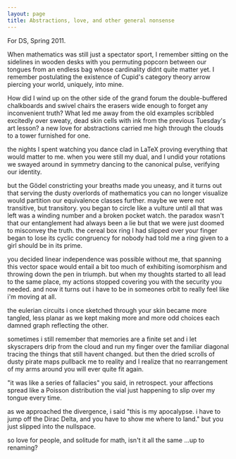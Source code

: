 ```yaml
---
layout: page
title: Abstractions, love, and other general nonsense
---
```


For DS, Spring 2011.

When mathematics was still just a spectator sport,
I remember sitting on the sidelines in wooden desks with you
permuting popcorn between our tongues from an endless bag
whose cardinality didnt quite matter yet.
I remember postulating the existence of
Cupid's category theory arrow
piercing your world, uniquely, into mine.

How did I wind up on the other side of the grand forum
the double-buffered chalkboards and swivel chairs
the erasers wide enough to forget any inconvenient truth?
What led me away from the old examples scribbled
excitedly over sweaty, dead skin cells
with ink from the previous Tuesday's art lesson?
a new love for abstractions carried me high through the clouds
to a tower furnished for one.

the nights I spent watching you dance
clad in LaTeX
proving everything that would matter to me.
when you were still my dual,
and I undid your rotations
we swayed around in symmetry
dancing to the canonical pulse,
verifying our identity.

but the Gödel constricting your breaths
made you uneasy,
and it turns out that serving the dusty overlords
of mathematics you can no longer visualize
would partition our equivalence classes further.
maybe we were not transitive, but transitory.
you began to circle like a vulture
until all that was left was a winding number
and a broken pocket watch.
the paradox wasn't that our entanglement had always been a lie
but that we were just doomed to misconvey the truth.
the cereal box ring I had slipped over your finger
began to lose its cyclic congruency
for nobody had told me a ring given to a girl
should be in its prime.

you decided linear independence was possible without me,
that spanning this vector space would entail
a bit too much of exhibiting isomorphism
and throwing down the pen in triumph.
but when my thoughts started to all lead to the same place,
my actions stopped covering you with the security you needed.
and now it turns out
i have to be in someones orbit to really feel like i'm moving at all.

the eulerian circuits i once sketched through your skin
became more tangled, less planar
as we kept making more and more odd choices
each damned graph reflecting the other.

sometimes i still remember that memories are a finite set
and i let skyscrapers drip from the cloud
and run my finger over the familiar diagonal
tracing the things that still havent changed.
but then the dried scrolls of dusty pirate maps
pullback me to reality
and I realize that no rearrangement of my arms around you
will ever quite fit again.

"it was like a series of fallacies"
you said, in retrospect.
your affections spread like a Poisson distribution
the vial just happening to slip over my tongue
every time.

as we approached the divergence,
i said "this is my apocalypse.
i have to jump off the Dirac Delta,
and you have to show me where to land."
but you just slipped into the nullspace.

so love for people, and solitude for math, isn't it all the same
...up to renaming?
